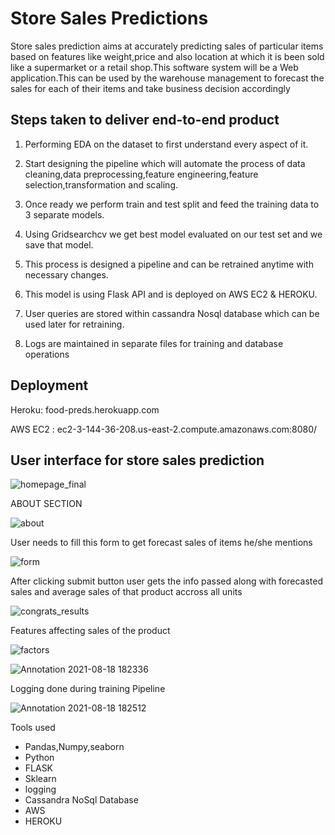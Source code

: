 
# Store Sales Predictions

Store sales prediction aims at accurately predicting sales of particular items based on features like weight,price and also location at which it is been sold like a supermarket or a retail shop.This software system will be a Web application.This can be used by the warehouse management to forecast the sales for each of their items and take business decision accordingly 


## Steps taken to deliver end-to-end product

1. Performing EDA on the dataset to first understand every aspect of it.

2. Start designing the pipeline which will automate the process of data cleaning,data preprocessing,feature engineering,feature selection,transformation and scaling.

3. Once ready we perform train and test split and feed the training data to 3 separate models.

4. Using Gridsearchcv we get best model evaluated on our test set and we save that model.

5. This process is designed a pipeline and can be retrained anytime with necessary changes.

6. This model is using Flask API and is deployed on AWS EC2 & HEROKU.

7. User queries are stored within cassandra Nosql database which can be used later for retraining.

8. Logs are maintained in separate files for training and database operations

  
## Deployment

Heroku: food-preds.herokuapp.com

AWS EC2 : ec2-3-144-36-208.us-east-2.compute.amazonaws.com:8080/



  
## User interface for store sales prediction

![homepage_final](https://user-images.githubusercontent.com/54542692/130473549-615f99ec-b85f-45e2-8f3b-43c6bde90f75.png)


ABOUT SECTION

![about](https://user-images.githubusercontent.com/54542692/130473639-2bf5669d-782e-4273-abb9-3e67e13a97b2.png)


User needs to fill this form to get forecast sales of items he/she mentions

![form](https://user-images.githubusercontent.com/54542692/130473661-2ae1b0aa-5f7a-484b-a4f4-1670d351f0d3.png)


After clicking  submit button user gets the info passed along with forecasted sales and average sales of that product accross all units

![congrats_results](https://user-images.githubusercontent.com/54542692/130473831-29db4d0b-278e-447c-8d43-7e835dc8f465.png)

Features affecting sales of the product

![factors](https://user-images.githubusercontent.com/54542692/130473904-b3823d47-6eae-4227-aa23-026cef8368da.png)


![Annotation 2021-08-18 182336](https://user-images.githubusercontent.com/54542692/129901549-50b82d6a-20e6-46cb-a6bf-f12619f81970.png)

Logging done during training Pipeline

![Annotation 2021-08-18 182512](https://user-images.githubusercontent.com/54542692/129901725-35d7c7e4-26ce-41f9-b03f-d0c48640ad3b.png)







Tools used 
- Pandas,Numpy,seaborn
- Python
- FLASK
- Sklearn
- logging
- Cassandra NoSql Database
- AWS
- HEROKU
